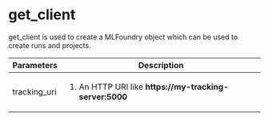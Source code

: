 # get\_client

get\_client is used to create a MLFoundry object which can be used to create runs and projects.

| Parameters    | Description                                                                                                                                                                                                                                                                                                                                                                                                                                                                                                                                                                                                           |
| ------------- | --------------------------------------------------------------------------------------------------------------------------------------------------------------------------------------------------------------------------------------------------------------------------------------------------------------------------------------------------------------------------------------------------------------------------------------------------------------------------------------------------------------------------------------------------------------------------------------------------------------------- |
| tracking\_uri | <ol><li>An HTTP URI like <strong>https://my-tracking-server:5000</strong></li></ol> |                                                                                                                                                                                                                                                                                                                                                                                                                                                                                                                                    |

